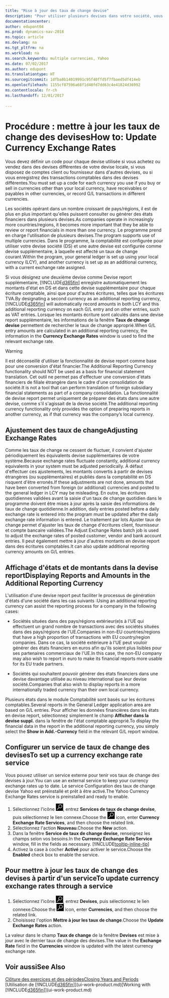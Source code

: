 ```yaml
---
title: "Mise à jour des taux de change devise"
description: "Pour utiliser plusieurs devises dans votre société, vous pouvez définir un code pour chaque devise et utiliser un service externe de taux de change, par exemple Yahoo."
documentationcenter: 
author: edupont04
ms.prod: dynamics-nav-2018
ms.topic: article
ms.devlang: na
ms.tgt_pltfrm: na
ms.workload: na
ms.search.keywords: multiple currencies, Yahoo
ms.date: 07/02/2017
ms.author: edupont
ms.translationtype: HT
ms.sourcegitcommit: 1dfba8b14019991c95f40ffd5f7fbaed5df414eb
ms.openlocfilehash: 1155cf87596a68f1d48fd7dd63c4e41824d36992
ms.contentlocale: fr-ch
ms.lasthandoff: 12/01/2017

---
```

# <a name="how-to-update-currency-exchange-rates"></a><span data-ttu-id="d5439-103">Procédure : mettre à jour les taux de change des devises</span><span class="sxs-lookup"><span data-stu-id="d5439-103">How to: Update Currency Exchange Rates</span></span>
<span data-ttu-id="d5439-104">Vous devez définir un code pour chaque devise utilisée si vous achetez ou vendez dans des devises différentes de votre devise locale, si vous disposez de comptes client ou fournisseur dans d'autres devises, ou si vous enregistrez des transactions comptables dans des devises différentes.</span><span class="sxs-lookup"><span data-stu-id="d5439-104">You must set up a code for each currency you use if you buy or sell in currencies other than your local currency, have receivables or payables in other currencies, or record G/L transactions in different currencies.</span></span>  

<span data-ttu-id="d5439-105">Les sociétés opérant dans un nombre croissant de pays/régions, il est de plus en plus important qu'elles puissent consulter ou générer des états financiers dans plusieurs devises.</span><span class="sxs-lookup"><span data-stu-id="d5439-105">As companies operate in increasingly more countries/regions, it becomes more important that they be able to review or report financials in more than one currency.</span></span> <span data-ttu-id="d5439-106">Le programme prend en charge l'utilisation de plusieurs devises.</span><span class="sxs-lookup"><span data-stu-id="d5439-106">The program supports use of multiple currencies.</span></span> <span data-ttu-id="d5439-107">Dans le programme, la comptabilité est configurée pour utiliser votre devise société (DS) et une autre devise est configurée comme devise supplémentaire, à laquelle est affecté un taux de change courant.</span><span class="sxs-lookup"><span data-stu-id="d5439-107">Within the program, your general ledger is set up using your local currency (LCY), and another currency is set up as an additional currency, with a current exchange rate assigned.</span></span>  

 <span data-ttu-id="d5439-108">Si vous désignez une deuxième devise comme Devise report supplémentaire, [!INCLUDE[d365fin](includes/d365fin_md.md)] enregistre automatiquement les montants d'état en DS et dans cette devise supplémentaire pour chaque écriture comptable, ainsi que pour d'autres écritures, telles que les écritures TVA.</span><span class="sxs-lookup"><span data-stu-id="d5439-108">By designating a second currency as an additional reporting currency, [!INCLUDE[d365fin](includes/d365fin_md.md)] will automatically record amounts in both LCY and this additional reporting currency on each G/L entry and on other entries, such as VAT entries.</span></span> <span data-ttu-id="d5439-109">Lorsque les montants écriture sont calculés dans une devise report supplémentaire, les informations de la fenêtre **Taux de change devise** permettent de rechercher le taux de change approprié.</span><span class="sxs-lookup"><span data-stu-id="d5439-109">When G/L entry amounts are calculated in an additional reporting currency, the information in the **Currency Exchange Rates** window is used to find the relevant exchange rate.</span></span>  

> [!WARNING]  
>  <span data-ttu-id="d5439-110">Il est déconseillé d'utiliser la fonctionnalité de devise report comme base pour une conversion d'état financier.</span><span class="sxs-lookup"><span data-stu-id="d5439-110">The Additional Reporting Currency functionality should NOT be used as a basis for financial statement translation.</span></span> <span data-ttu-id="d5439-111">Cet outil ne permet pas d'effectuer une conversion d'états financiers de filiale étrangère dans le cadre d'une consolidation de société.</span><span class="sxs-lookup"><span data-stu-id="d5439-111">It is not a tool that can perform translation of foreign subsidiary financial statements as part of a company consolidation.</span></span> <span data-ttu-id="d5439-112">La fonctionnalité de devise report permet uniquement de préparer des états dans une autre devise, comme s'il s'agissait de la devise société.</span><span class="sxs-lookup"><span data-stu-id="d5439-112">The additional reporting currency functionality only provides the option of preparing reports in another currency, as if that currency was the company’s local currency.</span></span>

## <a name="adjusting-exchange-rates"></a><span data-ttu-id="d5439-113">Ajustement des taux de change</span><span class="sxs-lookup"><span data-stu-id="d5439-113">Adjusting Exchange Rates</span></span>  
<span data-ttu-id="d5439-114">Comme les taux de change ne cessent de fluctuer, il convient d'ajuster périodiquement les équivalents devise supplémentaires de votre système.</span><span class="sxs-lookup"><span data-stu-id="d5439-114">Because exchange rates fluctuate constantly, additional currency equivalents in your system must be adjusted periodically.</span></span> <span data-ttu-id="d5439-115">À défaut d'effectuer ces ajustements, les montants convertis à partir de devises étrangères (ou supplémentaires) et publiés dans la comptabilité en DS risquent d'être erronés.</span><span class="sxs-lookup"><span data-stu-id="d5439-115">If these adjustments are not done, amounts that have been converted from foreign (or additional) currencies and posted to the general ledger in LCY may be misleading.</span></span> <span data-ttu-id="d5439-116">En outre, les écritures quotidiennes validées avant la saisie d'un taux de change quotidien dans le programme doivent être mises à jour après la saisie des informations de taux de change quotidienne.</span><span class="sxs-lookup"><span data-stu-id="d5439-116">In addition, daily entries posted before a daily exchange rate is entered into the program must be updated after the daily exchange rate information is entered.</span></span> <span data-ttu-id="d5439-117">Le traitement par lots Ajuster taux de change permet d'ajuster les taux de change d'écritures client, fournisseur et compte bancaire validées.</span><span class="sxs-lookup"><span data-stu-id="d5439-117">The Adjust Exchange Rates batch job is used to adjust the exchange rates of posted customer, vendor and bank account entries.</span></span> <span data-ttu-id="d5439-118">Il peut également mettre à jour d'autres montants en devise report dans des écritures comptables.</span><span class="sxs-lookup"><span data-stu-id="d5439-118">It can also update additional reporting currency amounts on G/L entries.</span></span>  

## <a name="displaying-reports-and-amounts-in-the-additional-reporting-currency"></a><span data-ttu-id="d5439-119">Affichage d'états et de montants dans la devise report</span><span class="sxs-lookup"><span data-stu-id="d5439-119">Displaying Reports and Amounts in the Additional Reporting Currency</span></span>  
<span data-ttu-id="d5439-120">L'utilisation d'une devise report peut faciliter le processus de génération d'états d'une société dans les cas suivants :</span><span class="sxs-lookup"><span data-stu-id="d5439-120">Using an additional reporting currency can assist the reporting process for a company in the following cases:</span></span>  

- <span data-ttu-id="d5439-121">Sociétés situées dans des pays/régions extérieur(e)s à l'UE qui effectuent un grand nombre de transactions avec des sociétés situées dans des pays/régions de l'UE.</span><span class="sxs-lookup"><span data-stu-id="d5439-121">Companies in non-EU countries/regions that have a high proportion of transactions with EU country/region companies.</span></span> <span data-ttu-id="d5439-122">Dans ce cas, la société extérieure à l'UE peut vouloir générer des états financiers en euros afin qu'ils soient plus lisibles pour ses partenaires commerciaux de l'UE.</span><span class="sxs-lookup"><span data-stu-id="d5439-122">In this case, the non-EU company may also wish to report in euro to make its financial reports more usable for its EU trade partners.</span></span>  

- <span data-ttu-id="d5439-123">Sociétés qui souhaitent pouvoir générer des états financiers dans une devise davantage utilisée au niveau international que leur devise société.</span><span class="sxs-lookup"><span data-stu-id="d5439-123">Companies that also wish to display reports in a more internationally traded currency than their own local currency.</span></span>  

<span data-ttu-id="d5439-124">Plusieurs états dans le module Comptabilité sont basés sur les écritures comptables.</span><span class="sxs-lookup"><span data-stu-id="d5439-124">Several reports in the General Ledger application area are based on G/L entries.</span></span> <span data-ttu-id="d5439-125">Pour afficher les données financières dans les états en devise report, sélectionnez simplement le champ **Afficher dans la devise suppl.** dans la fenêtre de l'état comptable approprié.</span><span class="sxs-lookup"><span data-stu-id="d5439-125">To display the financial data in the report in the additional reporting currency, you simply select the **Show in Add.-Currency** field in the relevant G/L report window.</span></span>  

## <a name="to-set-up-a-currency-exchange-rate-service"></a><span data-ttu-id="d5439-126">Configurer un service de taux de change des devises</span><span class="sxs-lookup"><span data-stu-id="d5439-126">To set up a currency exchange rate service</span></span>
<span data-ttu-id="d5439-127">Vous pouvez utiliser un service externe pour tenir vos taux de change des devises à jour.</span><span class="sxs-lookup"><span data-stu-id="d5439-127">You can use an external service to keep your currency exchange rates up to date.</span></span> <span data-ttu-id="d5439-128">Le service Configuration des taux de change devise Yahoo est préinstallé et prêt à être activé.</span><span class="sxs-lookup"><span data-stu-id="d5439-128">The Yahoo Currency Exchange Rates service is preinstalled and ready to enable.</span></span>

1. <span data-ttu-id="d5439-129">Sélectionnez l'icône ![Page ou état pour la recherche](media/ui-search/search_small.png "icône Page ou état pour la recherche"), entrez **Services de taux de change devise**, puis sélectionnez le lien connexe.</span><span class="sxs-lookup"><span data-stu-id="d5439-129">Choose the ![Search for Page or Report](media/ui-search/search_small.png "Search for Page or Report icon") icon, enter **Currency Exchange Rate Services**, and then choose the related link.</span></span>
2. <span data-ttu-id="d5439-130">Sélectionnez l'action **Nouveau**.</span><span class="sxs-lookup"><span data-stu-id="d5439-130">Choose the **New** action.</span></span>
3. <span data-ttu-id="d5439-131">Dans la fenêtre **Service de taux de change devise**, renseignez les champs selon vos besoins.</span><span class="sxs-lookup"><span data-stu-id="d5439-131">In the **Currency Exchange Rate Service** window, fill in the fields as necessary.</span></span> [!INCLUDE[tooltip-inline-tip](includes/tooltip-inline-tip_md.md)]
4. <span data-ttu-id="d5439-132">Activez la case à cocher **Activé** pour activer le service.</span><span class="sxs-lookup"><span data-stu-id="d5439-132">Choose the **Enabled** check box to enable the service.</span></span>

## <a name="to-update-currency-exchange-rates-through-a-service"></a><span data-ttu-id="d5439-133">Pour mettre à jour les taux de change des devises à partir d'un service</span><span class="sxs-lookup"><span data-stu-id="d5439-133">To update currency exchange rates through a service</span></span>
1. <span data-ttu-id="d5439-134">Sélectionnez l'icône ![Page ou état pour la recherche](media/ui-search/search_small.png "icône Page ou état pour la recherche"), entrez **Devises**, puis sélectionnez le lien connexe.</span><span class="sxs-lookup"><span data-stu-id="d5439-134">Choose the ![Search for Page or Report](media/ui-search/search_small.png "Search for Page or Report icon") icon, enter **Currencies**, and then choose the related link.</span></span>
2. <span data-ttu-id="d5439-135">Choisissez l'option **Mettre à jour les taux de change**.</span><span class="sxs-lookup"><span data-stu-id="d5439-135">Choose the **Update Exchange Rates** action.</span></span>

<span data-ttu-id="d5439-136">La valeur dans le champ **Taux de change** de la fenêtre **Devises** est mise à jour avec le dernier taux de change des devises.</span><span class="sxs-lookup"><span data-stu-id="d5439-136">The value in the **Exchange Rate** field in the **Currencies** window is updated with the latest currency exchange rate.</span></span>

## <a name="see-also"></a><span data-ttu-id="d5439-137">Voir aussi</span><span class="sxs-lookup"><span data-stu-id="d5439-137">See Also</span></span>
[<span data-ttu-id="d5439-138">Clôture des exercices et des périodes</span><span class="sxs-lookup"><span data-stu-id="d5439-138">Closing Years and Periods</span></span>](year-close-years-periods.md)  
<span data-ttu-id="d5439-139">[Utilisation de [!INCLUDE[d365fin](includes/d365fin_md.md)]](ui-work-product.md)</span><span class="sxs-lookup"><span data-stu-id="d5439-139">[Working with [!INCLUDE[d365fin](includes/d365fin_md.md)]](ui-work-product.md)</span></span>

